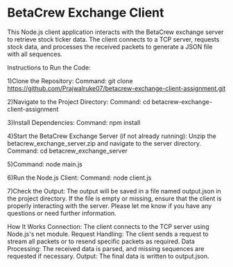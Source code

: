 # BetaCrew Exchange Client

This Node.js client application interacts with the BetaCrew exchange server to retrieve stock ticker data. The client connects to a TCP server, requests stock data, and processes the received packets to generate a JSON file with all sequences.

Instructions to Run the Code:

1)Clone the Repository:
Command: git clone https://github.com/Prajwalruke07/betacrew-exchange-client-assignment.git

2)Navigate to the Project Directory:
Command: cd betacrew-exchange-client-assignment

3)Install Dependencies:
Command: npm install

4)Start the BetaCrew Exchange Server (if not already running):
Unzip the betacrew_exchange_server.zip and navigate to the server directory.
Command: cd betacrew_exchange_server

5)Command: node main.js

6)Run the Node.js Client:
Command: node client.js

7)Check the Output:
The output will be saved in a file named output.json in the project directory. If the file is empty or missing, ensure that the client is properly interacting with the server.
Please let me know if you have any questions or need further information.


How It Works
Connection: The client connects to the TCP server using Node.js's net module.
Request Handling: The client sends a request to stream all packets or to resend specific packets as required.
Data Processing: The received data is parsed, and missing sequences are requested if necessary.
Output: The final data is written to output.json.
